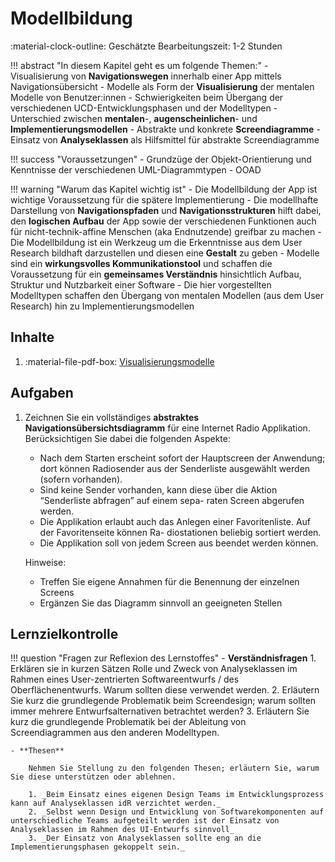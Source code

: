 # Modellbildung

:material-clock-outline: Geschätzte Bearbeitungszeit: 1-2 Stunden

!!! abstract "In diesem Kapitel geht es um folgende Themen:"
    - Visualisierung von **Navigationswegen** innerhalb einer App mittels Navigationsübersicht
    - Modelle als Form der **Visualisierung** der mentalen Modelle von Benutzer:innen
    - Schwierigkeiten beim Übergang der verschiedenen UCD-Entwicklungsphasen und der Modelltypen
    - Unterschied zwischen **mentalen**-, **augenscheinlichen**- und **Implementierungsmodellen**
    - Abstrakte und konkrete **Screendiagramme**
    - Einsatz von **Analyseklassen** als Hilfsmittel für abstrakte Screendiagramme

!!! success "Voraussetzungen"
    - Grundzüge der Objekt-Orientierung und Kenntnisse der verschiedenen UML-Diagrammtypen
    - OOAD

!!! warning "Warum das Kapitel wichtig ist"
    - Die Modellbildung der App ist wichtige Voraussetzung für die spätere Implementierung
    - Die modellhafte Darstellung von **Navigationspfaden** und **Navigationsstrukturen** hilft dabei, den **logischen Aufbau** der App sowie der verschiedenen Funktionen auch für nicht-technik-affine Menschen (aka Endnutzende) greifbar zu machen
    - Die Modellbildung ist ein Werkzeug um die Erkenntnisse aus dem User Research bildhaft darzustellen und diesen eine **Gestalt** zu geben
    - Modelle sind ein **wirkungsvolles Kommunikationstool** und schaffen die Voraussetzung für ein **gemeinsames Verständnis** hinsichtlich Aufbau, Struktur und Nutzbarkeit einer Software
    - Die hier vorgestellten Modelltypen schaffen den Übergang von mentalen Modellen (aus dem User Research) hin zu Implementierungsmodellen


## Inhalte
1. :material-file-pdf-box: [Visualisierungsmodelle]()


## Aufgaben
1. Zeichnen Sie ein vollständiges **abstraktes Navigationsübersichtsdiagramm** für eine Internet Radio Applikation. Berücksichtigen Sie dabei die folgenden Aspekte:
    - Nach dem Starten erscheint sofort der Hauptscreen der Anwendung; dort können Radiosender aus der Senderliste ausgewählt werden (sofern vorhanden).
    - Sind keine Sender vorhanden, kann diese über die Aktion “Senderliste abfragen” auf einem sepa- raten Screen abgerufen werden.
    - Die Applikation erlaubt auch das Anlegen einer Favoritenliste. Auf der Favoritenseite können Ra- diostationen beliebig sortiert werden.
    - Die Applikation soll von jedem Screen aus beendet werden können.

    Hinweise:

    - Treffen Sie eigene Annahmen für die Benennung der einzelnen Screens
    - Ergänzen Sie das Diagramm sinnvoll an geeigneten Stellen


## Lernzielkontrolle
!!! question "Fragen zur Reflexion des Lernstoffes"
    - **Verständnisfragen**
        1. Erklären sie in kurzen Sätzen Rolle und Zweck von Analyseklassen im Rahmen eines User-zentrierten Softwareentwurfs / des Oberflächenentwurfs. Warum sollten diese verwendet werden.
        2. Erläutern Sie kurz die grundlegende Problematik beim Screendesign; warum sollten immer mehrere Entwurfsalternativen betrachtet werden?
        3. Erläutern Sie kurz die grundlegende Problematik bei der Ableitung von Screendiagrammen aus den anderen Modelltypen.
    
    - **Thesen**
  
        Nehmen Sie Stellung zu den folgenden Thesen; erläutern Sie, warum Sie diese unterstützen oder ablehnen.
        
        1. _Beim Einsatz eines eigenen Design Teams im Entwicklungsprozess kann auf Analyseklassen idR verzichtet werden._
        2. _Selbst wenn Design und Entwicklung von Softwarekomponenten auf unterschiedliche Teams aufgeteilt werden ist der Einsatz von Analyseklassen im Rahmen des UI-Entwurfs sinnvoll_
        3. _Der Einsatz von Analyseklassen sollte eng an die Implementierungsphasen gekoppelt sein._